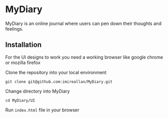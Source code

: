 # MyDiary
MyDiary is an online journal where users can pen down their thoughts and feelings.

## Installation
For the UI designs to work you need a working browser like google chrome or mozilla firefox

Clone the repository into your local environment

```
git clone git@github.com:imireallan/MyDiary.git
```

Change directory into MyDiary

```
cd MyDiary/UI
```

Run `index.html` file in your browser
